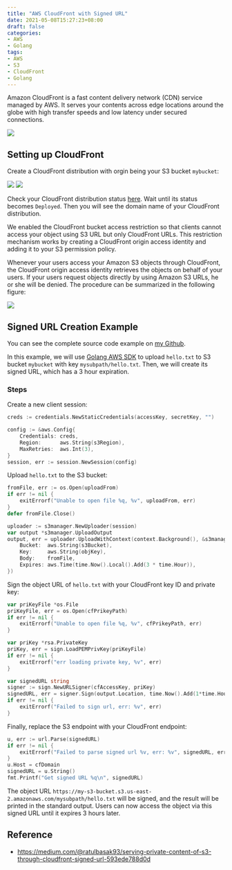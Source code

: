 ```yaml
---
title: "AWS CloudFront with Signed URL"
date: 2021-05-08T15:27:23+08:00
draft: false
categories:
- AWS
- Golang
tags:
- AWS
- S3
- CloudFront
- Golang
---
```


Amazon CloudFront is a fast content delivery network (CDN) service managed by AWS. It serves your contents across edge locations around the globe with high transfer speeds and low latency under secured connections.

![](https://i.imgur.com/VVroqoy.png)
<!--more-->
## Setting up CloudFront
Create a CloudFront distribution with orgin being your S3 bucket `mybucket`:

![](https://i.imgur.com/e6TDyeC.png)
![](https://i.imgur.com/LyXoeo0.png)

Check your CloudFront distribution status [here](https://console.aws.amazon.com/cloudfront/home#distributions:). Wait until its status becomes `Deployed`. Then you will see the domain name of your CloudFront distribution. 

We enabled the CloudFront bucket access restriction so that clients cannot access your object using S3 URL but only CloudFront URLs. This restriction mechanism works by creating a CloudFront origin access identity and adding it to your S3 permission policy.

Whenever your users access your Amazon S3 objects through CloudFront, the CloudFront origin access identity retrieves the objects on behalf of your users. If your users request objects directly by using Amazon S3 URLs, he or she will be denied. The procedure can be summarized in the following figure:

![](https://i.imgur.com/uMDqXdz.png)
## Signed URL Creation Example
You can see the complete source code example on [my Github](https://github.com/minghsu0107/cloudFront-signed-url).

In this example, we will use [Golang AWS SDK](https://github.com/aws/aws-sdk-go) to upload `hello.txt` to S3 bucket `mybucket` with key `mysubpath/hello.txt`. Then, we will create its signed URL, which has a 3 hour expiration.
### Steps
Create a new client session:
```go
creds := credentials.NewStaticCredentials(accessKey, secretKey, "")

config := &aws.Config{
    Credentials: creds,
    Region:      aws.String(s3Region),
    MaxRetries:  aws.Int(3),
}
session, err := session.NewSession(config)
```
Upload `hello.txt` to the S3 bucket:
```go
fromFile, err := os.Open(uploadFrom)
if err != nil {
    exitErrorf("Unable to open file %q, %v", uploadFrom, err)
}
defer fromFile.Close()

uploader := s3manager.NewUploader(session)
var output *s3manager.UploadOutput
output, err = uploader.UploadWithContext(context.Background(), &s3manager.UploadInput{
    Bucket:  aws.String(s3Bucket),
    Key:     aws.String(objKey),
    Body:    fromFile,
    Expires: aws.Time(time.Now().Local().Add(3 * time.Hour)),
})
```
Sign the object URL of `hello.txt` with your CloudFront key ID and private key:
```go
var priKeyFile *os.File
priKeyFile, err = os.Open(cfPrikeyPath)
if err != nil {
    exitErrorf("Unable to open file %q, %v", cfPrikeyPath, err)
}

var priKey *rsa.PrivateKey
priKey, err = sign.LoadPEMPrivKey(priKeyFile)
if err != nil {
    exitErrorf("err loading private key, %v", err)
}

var signedURL string
signer := sign.NewURLSigner(cfAccessKey, priKey)
signedURL, err = signer.Sign(output.Location, time.Now().Add(1*time.Hour))
if err != nil {
    exitErrorf("Failed to sign url, err: %v", err)
}
```
Finally, replace the S3 endpoint with your CloudFront endpoint:
```go
u, err := url.Parse(signedURL)
if err != nil {
    exitErrorf("Failed to parse signed url %v, err: %v", signedURL, err)
}
u.Host = cfDomain
signedURL = u.String()
fmt.Printf("Get signed URL %q\n", signedURL)
```
The object URL `https://my-s3-bucket.s3.us-east-2.amazonaws.com/mysubpath/hello.txt` will be signed, and the result will be printed in the standard output. Users can now access the object via this signed URL until it expires 3 hours later.
## Reference
- https://medium.com/@ratulbasak93/serving-private-content-of-s3-through-cloudfront-signed-url-593ede788d0d